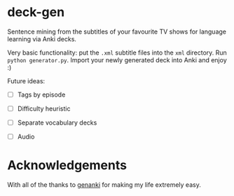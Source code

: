 # deck-gen
Sentence mining from the subtitles of your favourite TV shows for language learning via Anki decks.   

Very basic functionality: put the `.xml` subtitle files into the `xml` directory. Run `python generator.py`. Import your newly generated deck into Anki and enjoy :)  
  

Future ideas:
- [ ] Tags by episode
- [ ] Difficulty heuristic 
- [ ] Separate vocabulary decks
- [ ] Audio


# Acknowledgements
With all of the thanks to [genanki](https://github.com/kerrickstaley/genanki) for making my life extremely easy.
